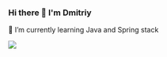 ### Hi there 👋 I'm Dmitriy
🌱 I’m currently learning  Java and Spring stack


<a href="https://t.me/dmk_t"><src img="https://img.shields.io/badge/Telegram-2CA5E0?style=for-the-badge&logo=telegram&logoColor=white"></a>


<img src="https://github-readme-stats.vercel.app/api/top-langs/?username=dmitriy-tverdokhlibov" text-align="center"/>




    
      
